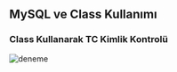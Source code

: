 ## MySQL ve Class Kullanımı
### Class Kullanarak TC Kimlik Kontrolü

![deneme](https://user-images.githubusercontent.com/66695214/203645074-e5f0437f-58ad-46a7-b696-df8409a1036b.gif)
